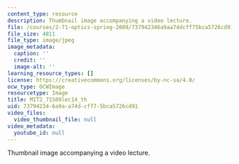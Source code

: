 ```yaml
---
content_type: resource
description: Thumbnail image accompanying a video lecture.
file: /courses/2-71-optics-spring-2009/737942346a9aa74dcff75bca5726cd91_MIT2_71S09lec14_th.jpg
file_size: 4811
file_type: image/jpeg
image_metadata:
  caption: ''
  credit: ''
  image-alt: ''
learning_resource_types: []
license: https://creativecommons.org/licenses/by-nc-sa/4.0/
ocw_type: OCWImage
resourcetype: Image
title: MIT2_71S09lec14_th
uid: 73794234-6a9a-a74d-cff7-5bca5726cd91
video_files:
  video_thumbnail_file: null
video_metadata:
  youtube_id: null
---
```

Thumbnail image accompanying a video lecture.